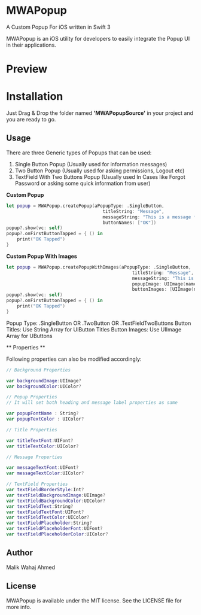 # MWAPopup

A Custom Popup For iOS written in Swift 3

MWAPopup is an iOS utility for developers to easily integrate the Popup UI in their applications.



# Preview



# Installation

Just Drag & Drop the folder named **'MWAPopupSource'** in your project and you are ready to go.

## Usage

There are three Generic types of Popups that can be used:

1. Single Button Popup (Usually used for information messages)
2. Two Button Popup (Usually used for asking permissions, Logout etc)
3. TextField With Two Buttons Popup (Usually used In Cases like Forgot Password or asking some quick information from user)

**Custom Popup**
```swift
let popup = MWAPopup.createPopup(aPopupType: .SingleButton,
                                    titleString: "Message",
                                    messageString: "This is a message for you.",
                                    buttonNames: ["OK"]) 
popup?.show(vc: self)
popup?.onFirstButtonTapped = { () in 
    print("OK Tapped") 
}
```

**Custom Popup With Images**
```swift
let popup = MWAPopup.createPopupWithImages(aPopupType: .SingleButton,
                                               titleString: "Message",
                                               messageString: "This is a message for you.",
                                               popupImage: UIImage(named:"popup_bg")!,
                                               buttonImages: [UIImage(named:"ok_btn")!])
popup?.show(vc: self)
popup?.onFirstButtonTapped = { () in 
    print("OK Tapped") 
}
```

Popup Type: .SingleButton OR .TwoButton OR .TextFieldTwoButtons
Button Titles: Use String Array for UIButton Titles
Button Images: Use UIImage Array for UButtons

** Properties **

Following properties can also be modified accordingly:
```swift
// Background Properties

var backgroundImage:UIImage?
var backgroundColor:UIColor?

// Popup Properties
// It will set both heading and message label properties as same

var popupFontName : String?
var popupTextColor : UIColor?

// Title Properties

var titleTextFont:UIFont?
var titleTextColor:UIColor?

// Message Properties

var messageTextFont:UIFont?
var messageTextColor:UIColor?

// TextField Properties
var textFieldBorderStyle:Int?
var textFieldBackgroundImage:UIImage?
var textFieldBackgroundColor:UIColor?
var textFieldText:String?
var textFieldTextFont:UIFont?
var textFieldTextColor:UIColor?
var textFieldPlaceholder:String?
var textFieldPlaceholderFont:UIFont?
var textFieldPlaceholderColor:UIColor?
```
    
## Author

Malik Wahaj Ahmed

## License

MWAPopup is available under the MIT license. See the LICENSE file for more info.
